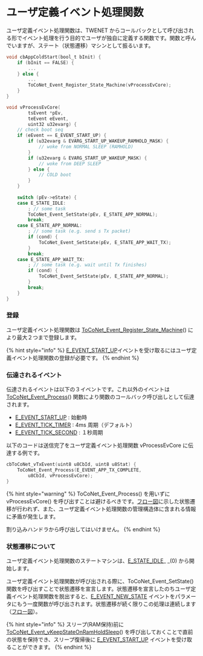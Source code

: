 # ユーザ定義イベント処理関数

ユーザ定義イベント処理関数は、TWENET からコールバックとして呼び出される形でイベント処理を行う目的でユーザが独自に定義する関数です。関数と呼んでいますが、ステート（状態遷移）マシンとして振るいます。

```c
void cbAppColdStart(bool_t bInit) {
    if (bInit == FALSE) {
 		...
    } else {
    	...
    	ToCoNet_Event_Register_State_Machine(vProcessEvCore);
    }
}

void vProcessEvCore(
        tsEvent *pEv,
        teEvent eEvent,
        uint32 u32evarg) {
    // check boot seq
	if (eEvent == E_EVENT_START_UP) {
		if (u32evarg & EVARG_START_UP_WAKEUP_RAMHOLD_MASK) {
			// woke from NORMAL SLEEP (RAMHOLD)
		}
	    if (u32evarg & EVARG_START_UP_WAKEUP_MASK) {
			// woke from DEEP SLEEP
	    } else {
			// COLD boot
	    }
	}
	
	switch (pEv->eState) {
	case E_STATE_IDLE:
		; // some task
		ToCoNet_Event_SetState(pEv, E_STATE_APP_NORMAL);
		break;
	case E_STATE_APP_NORMAL:
		; // some task (e.g. send s Tx packet)
		if (cond) {
			ToCoNet_Event_SetState(pEv, E_STATE_APP_WAIT_TX);
		}
		break;
	case E_STATE_APP_WAIT_TX:
		; // some task (e.g. wait until Tx finishes)
		if (cond) {
		    ToCoNet_Event_SetState(pEv, E_STATE_APP_NORMAL);
		}
		break;
	}
}
```



### 登録

ユーザ定義イベント処理関数は [ToCoNet_Event_Register_State_Machine](toconet_event-api/toconet_event_register_state_machine.md)() により最大２つまで登録します。

{% hint style="info" %}
[E_EVENT_START_UP](ibento.md)イベントを受け取るにはユーザ定義イベント処理関数の登録が必要です。
{% endhint %}



### 伝達されるイベント

伝達されるイベントは以下の３イベントです。これ以外のイベントは [ToCoNet_Event_Process](toconet_event-api/toconet_event_process.md)() 関数により関数のコールバック呼び出しとして伝達されます。

* [E_EVENT_START_UP](ibento.md) : 始動時
* [E_EVENT_TICK_TIMER](ibento.md) : 4ms 周期（デフォルト）
* [E_EVENT_TICK_SECOND](ibento.md) : １秒周期

以下のコードは送信完了をユーザ定義イベント処理関数 vProcessEvCore に伝達する例です。 

```c
cbToCoNet_vTxEvent(uint8 u8CbId, uint8 u8Stat) {
    ToCoNet_Event_Process(E_EVENT_APP_TX_COMPLETE, 
        u8CbId, vProcessEvCore);
}
```

{% hint style="warning" %}
ToCoNet_Event_Process() を用いずに vProcessEvCore() を呼び出すことは避けるべきです。[フロー図](../../tweliet-net-api-jie-shuo/twenet-fur/yzaibentofur.md)に示した状態遷移が行われず、また、ユーザ定義イベント処理関数の管理構造体に含まれる情報に矛盾が発生します。

割り込みハンドラから呼び出してはいけません。
{% endhint %}



### 状態遷移について

ユーザ定義イベント処理関数のステートマシンは、[E_STATE_IDLE](broken-reference)_ _(0) から開始します。

ユーザ定義イベント処理関数が呼び出される際に、ToCoNet_Event_SetState() 関数を呼び出すことで状態遷移を宣言します。状態遷移を宣言したのちユーザ定義イベント処理関数を脱出すると、[E_EVENT_NEW_STATE](ibento.md) イベントをパラメータにもう一度関数が呼び出されます。状態遷移が続く限りこの処理は連続します（[フロー図](../../tweliet-net-api-jie-shuo/twenet-fur/yzaibentofur.md)）。

{% hint style="info" %}
スリープ(RAM保持)前に [ToCoNet_Event_vKeepStateOnRamHoldSleep](toconet_event-api/toconet_event_vkeepstateonramholdsleep.md)() を呼び出しておくことで直前の状態を保持でき、スリープ復帰後に [E_EVENT_START_UP](ibento.md) イベントを受け取ることができます。
{% endhint %}

